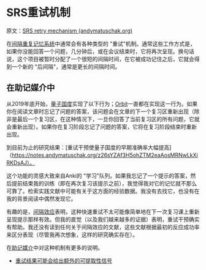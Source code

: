 # SRS重试机制

原文：[SRS retry mechanism (andymatuschak.org)](https://notes.andymatuschak.org/z2GB3wDnERaJr2337zGJdb5Gnr7tURrfmoxu)

在[间隔重复记忆系统](https://notes.andymatuschak.org/z4eXdSMJFv2qVGXSUEKH4vdcHBrLHcFY1ZGfC)中通常会有各种类型的 "重试"机制。通常这些工作方式是，如果你没能回答一个问题，几分钟后，或在会议结束时，它将再次呈现。换句话说，这个项目被暂时分配了一个很短的间隔时间，在它被成功记住之后，它就会得到一个新的 "后间隔"，通常是更长的间隔时间。

## 在助记媒介中

从2019年底开始，[量子国度](https://notes.andymatuschak.org/z2fBHADWa93EZTuNzuww7V3Vi587ZyZ4FHTHm)实现了以下行为；[Orbit](https://notes.andymatuschak.org/z72ioKyd4X48WndtAsfkhnKwsD8o5PaaT384o)一直都在实现这一行为。如果你在阅读文章时忘记了问题的答案，该问题会在文章的下一个复习区重新出现（除非是最后一个复习区，在这种情况下，一旦你回答了当前复习区的所有问题，它就会重新出现）。如果你在复习阶段忘记了问题的答案，它将在复习阶段结束时重新出现。

到目前为止的研究结果：[重试干预使量子国度的早期准确率大幅提高]（https://notes.andymatuschak.org/z26sYZAf3H5ohZTM2eaAosMRNwLkXiRKDsAJ）。

这个功能的灵感大致来自Anki的 "学习"队列。如果我忘记了一个提示的答案，然后提前结束我的训练（即在再次复习该提示之前），我觉得我对它的记忆就不那么可靠了。检索实践文献中可能有关于这方面的经验数据。我没有去找它，也没有在我的背景阅读中偶然发现它。

有趣的是，[间隔效应](https://notes.andymatuschak.org/z5oCe7JTrkYfmb6SHE4n5HxisE7PdwS6nmXEw)表明，这种快速重试不太可能像简单地在下一次复习课上重新呈现提示那样有效。但我的直觉（以及我们越来越多的证据）表明，重试干预确实有帮助。我还没有读到任何关于间隔效应的文献，这些文献根据最初的反应成功率来区分表现（尽管我再次想象，这样的研究确实存在）。

在[助记媒介](https://notes.andymatuschak.org/z4rRX3qwSSJRsEkdXKwH2shamgHNeRthrMLiF)中对这种机制有更多的说明。

- [重试结果可能会给出额外的可提取性信号](https://notes.andymatuschak.org/zq2kRQRbZ5ykqy6TWtece3NscvMdjYRUZFr)